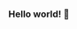 ### Hello world! 👋

<!--
**lyereth/lyereth** is a ✨ _special_ ✨ repository because its `README.md` (this file) appears on your GitHub profile.

Here are some ideas to get you started:

- 🔭 I’m currently working on ...
- 🌱 I’m currently learning ...
- 👯 I’m looking to collaborate on ...
- 🤔 I’m looking for help with ...
- 💬 Ask me about ...
- 📫 How to reach me: ...
- 😄 Pronouns: ...
- ⚡ Fun fact: ...
-->
<!--[![Lyereth's GitHub stats](https://github-readme-stats.vercel.app/api?username=lyereth&show_icons=true&theme=dracula)](https://github.com/anuraghazra/github-readme-stats)-->
